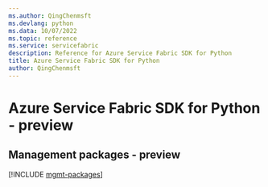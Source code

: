 ```yaml
---
ms.author: QingChenmsft
ms.devlang: python
ms.data: 10/07/2022
ms.topic: reference
ms.service: servicefabric
description: Reference for Azure Service Fabric SDK for Python
title: Azure Service Fabric SDK for Python
author: QingChenmsft
---
```

# Azure Service Fabric SDK for Python - preview

## Management packages - preview
[!INCLUDE [mgmt-packages](service-fabric-mgmt-index.md)]
